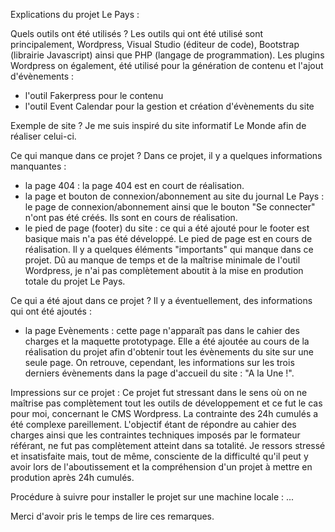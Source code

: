Explications du projet Le Pays :

Quels outils ont été utilisés ?
Les outils qui ont été utilisé sont principalement, Wordpress, Visual Studio (éditeur de code), Bootstrap (librairie Javascript) ainsi que PHP (langage de programmation).
Les plugins Wordpress on également, été utilisé pour la génération de contenu et l'ajout d'évènements :
- l'outil Fakerpress pour le contenu
- l'outil Event Calendar pour la gestion et création d'évènements du site

Exemple de site ?
Je me suis inspiré du site informatif Le Monde afin de réaliser celui-ci.

Ce qui manque dans ce projet ?
Dans ce projet, il y a quelques informations manquantes :
- la page 404 : la page 404 est en court de réalisation.
- la page et bouton de connexion/abonnement au site du journal Le Pays : le page de connexion/abonnement ainsi que le bouton "Se connecter" n'ont pas été créés. Ils sont en cours de réalisation.
- le pied de page (footer) du site : ce qui a été ajouté pour le footer est basique mais n'a pas été développé. Le pied de page est en cours de réalisation.
Il y a quelques éléments "importants" qui manque dans ce projet. Dû au manque de temps et de la maîtrise minimale de l'outil Wordpress, je n'ai pas complètement aboutit à la mise en prodution totale du projet Le Pays.

Ce qui a été ajout dans ce projet ?
Il y a éventuellement, des informations qui ont été ajoutés :
- la page Evènements : cette page n'apparaît pas dans le cahier des charges et la maquette prototypage. Elle a été ajoutée au cours de la réalisation du projet afin d'obtenir tout les évènements du site sur une seule page.
On retrouve, cependant, les informations sur les trois derniers évènements dans la page d'accueil du site : "A la Une !".

Impressions sur ce projet :
Ce projet fut stressant dans le sens où on ne maîtrise pas complètement tout les outils de développement et ce fut le cas pour moi, concernant le CMS Wordpress.
La contrainte des 24h cumulés a été complexe pareillement. 
L'objectif étant de répondre au cahier des charges ainsi que les contraintes techniques imposés par le formateur référant, ne fut pas complètement atteint dans sa totalité.
Je ressors stressé et insatisfaite mais, tout de même, consciente de la difficulté qu'il peut y avoir lors de l'aboutissement et la compréhension d'un projet à mettre en prodution après 24h cumulés.

Procédure à suivre pour installer le projet sur une machine locale :
...

Merci d'avoir pris le temps de lire ces remarques.
